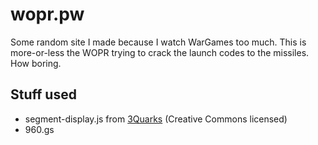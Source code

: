wopr.pw
=======

Some random site I made because I watch WarGames too much.
This is more-or-less the WOPR trying to crack the launch codes to the missiles. How boring.

Stuff used
----------

* segment-display.js from [3Quarks](http://www.3quarks.com/en/SegmentDisplay/index.html) (Creative Commons licensed)
* 960.gs
